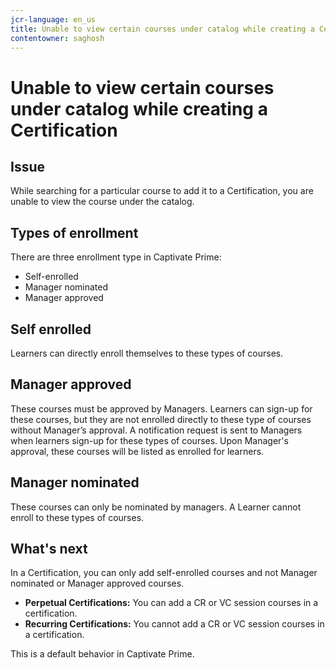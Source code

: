 ```yaml
---
jcr-language: en_us
title: Unable to view certain courses under catalog while creating a Certification
contentowner: saghosh
---
```



# Unable to view certain courses under catalog while creating a Certification

## Issue

While searching for a particular course to add it to a Certification, you are unable to view the course under the catalog.

## Types of enrollment

There are three enrollment type in Captivate Prime:

* Self-enrolled
* Manager nominated
* Manager approved

## Self enrolled

Learners can directly enroll themselves to these types of courses.

## Manager approved

These courses must be approved by Managers. Learners can sign-up for these courses, but they are not enrolled directly to these type of courses without Manager’s approval. A notification request is sent to Managers when learners sign-up for these types of courses. Upon Manager's approval, these courses will be listed as enrolled for learners.

## Manager nominated

These courses can only be nominated by managers. A Learner cannot enroll to these types of courses.

## What's next

In a Certification, you can only add self-enrolled courses and not Manager nominated or Manager approved courses.

* **Perpetual Certifications:**  You can add a CR or VC session courses in a certification.
* **Recurring Certifications:** You cannot add a CR or VC session courses in a certification.

This is a default behavior in Captivate Prime.
